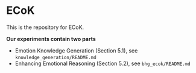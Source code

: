 # ECoK
This is the repository for ECoK.

**Our experiments contain two parts**
- Emotion Knowledge Generation (Section 5.1), see `knowledge_generation/README.md`
- Enhancing Emotional Reasoning (Section 5.2), see `bhg_ecok/README.md`